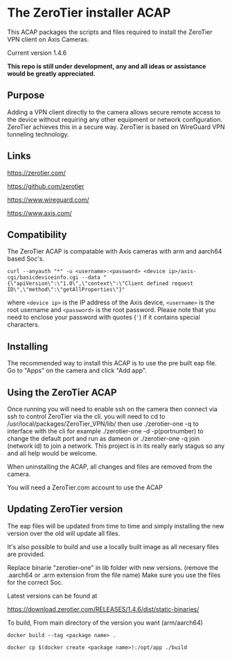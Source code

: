 # The ZeroTier installer ACAP

This ACAP packages the scripts and files required to install the ZeroTier VPN client on Axis Cameras.

Current version 1.4.6

**This repo is still under development, any and all ideas or assistance would be greatly appreciated.**

## Purpose

Adding a VPN client directly to the camera allows secure remote access to the device without requiring any other equipment or network configuration.
ZeroTier achieves this in a secure way.
ZeroTier is based on WireGuard VPN tunneling technology.

## Links

https://zerotier.com/

https://github.com/zerotier 

https://www.wireguard.com/

https://www.axis.com/

## Compatibility

The ZeroTier ACAP is compatable with Axis cameras with arm and aarch64 based Soc's.

```
curl --anyauth "*" -u <username>:<password> <device ip>/axis-cgi/basicdeviceinfo.cgi --data "{\"apiVersion\":\"1.0\",\"context\":\"Client defined request ID\",\"method\":\"getAllProperties\"}"
```

where `<device ip>` is the IP address of the Axis device, `<username>` is the root username and `<password>` is the root password. Please
note that you need to enclose your password with quotes (`'`) if it contains special characters.

## Installing

The recommended way to install this ACAP is to use the pre built eap file.
Go to "Apps" on the camera and click "Add app".


## Using the ZeroTier ACAP

Once running you will need to enable ssh on the camera then connect via ssh to control ZeroTier via the cli.
you will need to cd to /usr/local/packages/ZeroTier_VPN/lib/ then use ./zerotier-one -q to interface with the cli for example ./zerotier-one -d -p(portnumber) to change the default port and run as dameon or ./zerotier-one -q join (network id) to join a network.
This project is in its really early stagus so any and all help would be welcome.

When uninstalling the ACAP, all changes and files are removed from the camera.

You will need a ZeroTier.com account to use the ACAP

## Updating ZeroTier version

The eap files will be updated from time to time and simply installing the new version over the old will update all files.

It's also possible to build and use a locally built image as all necesary files are provided.

Replace binarie "zerotier-one" in lib folder with new versions. (remove the .aarch64 or .arm extension from the file name)
Make sure you use the files for the correct Soc.

Latest versions can be found at 

https://download.zerotier.com/RELEASES/1.4.6/dist/static-binaries/


To build, 
From main directory of the version you want (arm/aarch64)

```
docker build --tag <package name> . 
```
```
docker cp $(docker create <package name>):/opt/app ./build 
```

